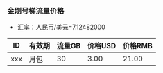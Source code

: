 ### 金刚号梯流量价格

- 汇率：人民币/美元=7.12482000

|ID|有效期|流量GB|价格USD|价格RMB|
|------| ------| ------| ------| ------|
|xxx|月包|30|3.00|21.00|
